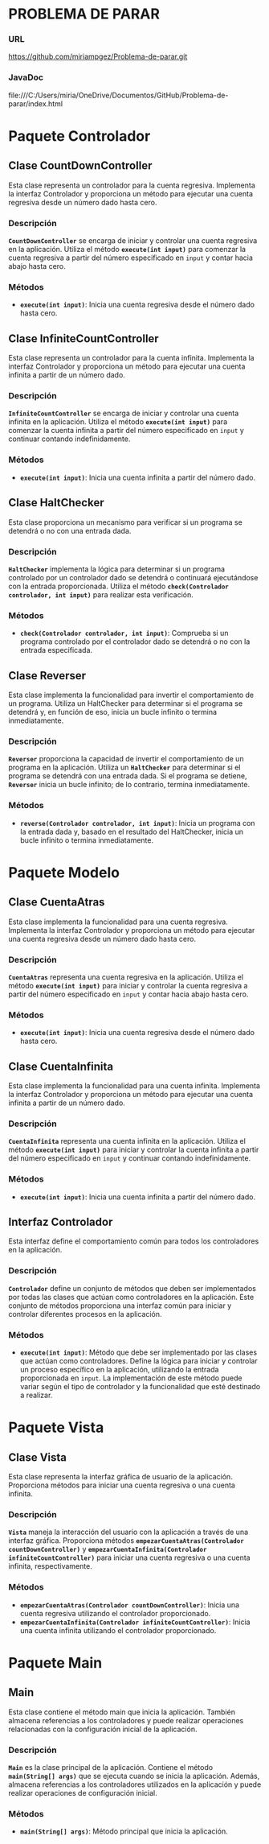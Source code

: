 # **PROBLEMA DE PARAR**
### URL
https://github.com/miriampgez/Problema-de-parar.git

### JavaDoc
file:///C:/Users/miria/OneDrive/Documentos/GitHub/Problema-de-parar/index.html

# Paquete Controlador
## Clase CountDownController
Esta clase representa un controlador para la cuenta regresiva. Implementa la interfaz Controlador y proporciona un método para ejecutar una cuenta regresiva desde un número dado hasta cero.

### Descripción
**`CountDownController`** se encarga de iniciar y controlar una cuenta regresiva en la aplicación. Utiliza el método **`execute(int input)`** para comenzar la cuenta regresiva a partir del número especificado en `input` y contar hacia abajo hasta cero.

### Métodos
- **`execute(int input)`**: Inicia una cuenta regresiva desde el número dado hasta cero.

## Clase InfiniteCountController

Esta clase representa un controlador para la cuenta infinita. Implementa la interfaz Controlador y proporciona un método para ejecutar una cuenta infinita a partir de un número dado.

### Descripción

**`InfiniteCountController`** se encarga de iniciar y controlar una cuenta infinita en la aplicación. Utiliza el método **`execute(int input)`** para comenzar la cuenta infinita a partir del número especificado en `input` y continuar contando indefinidamente.

### Métodos

- **`execute(int input)`**: Inicia una cuenta infinita a partir del número dado.

##  Clase HaltChecker

Esta clase proporciona un mecanismo para verificar si un programa se detendrá o no con una entrada dada. 

### Descripción

**`HaltChecker`** implementa la lógica para determinar si un programa controlado por un controlador dado se detendrá o continuará ejecutándose con la entrada proporcionada. Utiliza el método **`check(Controlador controlador, int input)`** para realizar esta verificación.

### Métodos

- **`check(Controlador controlador, int input)`**: Comprueba si un programa controlado por el controlador dado se detendrá o no con la entrada especificada.

## Clase Reverser

Esta clase implementa la funcionalidad para invertir el comportamiento de un programa. Utiliza un HaltChecker para determinar si el programa se detendrá y, en función de eso, inicia un bucle infinito o termina inmediatamente.

### Descripción

**`Reverser`** proporciona la capacidad de invertir el comportamiento de un programa en la aplicación. Utiliza un **`HaltChecker`** para determinar si el programa se detendrá con una entrada dada. Si el programa se detiene, **`Reverser`** inicia un bucle infinito; de lo contrario, termina inmediatamente.

### Métodos

- **`reverse(Controlador controlador, int input)`**: Inicia un programa con la entrada dada y, basado en el resultado del HaltChecker, inicia un bucle infinito o termina inmediatamente.


# Paquete Modelo
## Clase CuentaAtras

Esta clase implementa la funcionalidad para una cuenta regresiva. Implementa la interfaz Controlador y proporciona un método para ejecutar una cuenta regresiva desde un número dado hasta cero.

### Descripción

**`CuentaAtras`** representa una cuenta regresiva en la aplicación. Utiliza el método **`execute(int input)`** para iniciar y controlar la cuenta regresiva a partir del número especificado en `input` y contar hacia abajo hasta cero.

### Métodos

- **`execute(int input)`**: Inicia una cuenta regresiva desde el número dado hasta cero.

## Clase CuentaInfinita

Esta clase implementa la funcionalidad para una cuenta infinita. Implementa la interfaz Controlador y proporciona un método para ejecutar una cuenta infinita a partir de un número dado.

### Descripción

**`CuentaInfinita`** representa una cuenta infinita en la aplicación. Utiliza el método **`execute(int input)`** para iniciar y controlar la cuenta infinita a partir del número especificado en `input` y continuar contando indefinidamente.

### Métodos

- **`execute(int input)`**: Inicia una cuenta infinita a partir del número dado.

## Interfaz Controlador

Esta interfaz define el comportamiento común para todos los controladores en la aplicación.

### Descripción

**`Controlador`** define un conjunto de métodos que deben ser implementados por todas las clases que actúan como controladores en la aplicación. Este conjunto de métodos proporciona una interfaz común para iniciar y controlar diferentes procesos en la aplicación.

### Métodos

- **`execute(int input)`**: Método que debe ser implementado por las clases que actúan como controladores. Define la lógica para iniciar y controlar un proceso específico en la aplicación, utilizando la entrada proporcionada en `input`. La implementación de este método puede variar según el tipo de controlador y la funcionalidad que esté destinado a realizar. 

# Paquete Vista
## Clase Vista

Esta clase representa la interfaz gráfica de usuario de la aplicación. Proporciona métodos para iniciar una cuenta regresiva o una cuenta infinita.

### Descripción

**`Vista`** maneja la interacción del usuario con la aplicación a través de una interfaz gráfica. Proporciona métodos **`empezarCuentaAtras(Controlador countDownController)`** y **`empezarCuentaInfinita(Controlador infiniteCountController)`** para iniciar una cuenta regresiva o una cuenta infinita, respectivamente.

### Métodos

- **`empezarCuentaAtras(Controlador countDownController)`**: Inicia una cuenta regresiva utilizando el controlador proporcionado.
- **`empezarCuentaInfinita(Controlador infiniteCountController)`**: Inicia una cuenta infinita utilizando el controlador proporcionado.

# Paquete Main
## Main

Esta clase contiene el método main que inicia la aplicación. También almacena referencias a los controladores y puede realizar operaciones relacionadas con la configuración inicial de la aplicación.

### Descripción

**`Main`** es la clase principal de la aplicación. Contiene el método **`main(String[] args)`** que se ejecuta cuando se inicia la aplicación. Además, almacena referencias a los controladores utilizados en la aplicación y puede realizar operaciones de configuración inicial.

### Métodos

- **`main(String[] args)`**: Método principal que inicia la aplicación.

